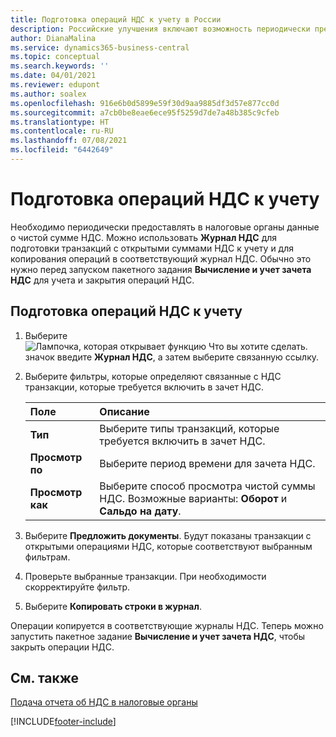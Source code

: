 ```yaml
---
title: Подготовка операций НДС к учету в России
description: Российские улучшения включают возможность периодически предоставлять в налоговые органы данные о чистой сумме НДС покупок или продаж.
author: DianaMalina
ms.service: dynamics365-business-central
ms.topic: conceptual
ms.search.keywords: ''
ms.date: 04/01/2021
ms.reviewer: edupont
ms.author: soalex
ms.openlocfilehash: 916e6b0d5899e59f30d9aa9885df3d57e877cc0d
ms.sourcegitcommit: a7cb0be8eae6ece95f5259d7de7a48b385c9cfeb
ms.translationtype: HT
ms.contentlocale: ru-RU
ms.lasthandoff: 07/08/2021
ms.locfileid: "6442649"
---
```

# <a name="prepare-vat-entries-for-posting"></a>Подготовка операций НДС к учету

Необходимо периодически предоставлять в налоговые органы данные о чистой сумме НДС. Можно использовать **Журнал НДС** для подготовки транзакций с открытыми суммами НДС к учету и для копирования операций в соответствующий журнал НДС. Обычно это нужно перед запуском пакетного задания **Вычисление и учет зачета НДС** для учета и закрытия операций НДС.

## <a name="to-prepare-vat-entries-for-posting"></a>Подготовка операций НДС к учету

1. Выберите ![Лампочка, которая открывает функцию Что вы хотите сделать.](../../media/ui-search/search_small.png "Что вы хотите сделать") значок введите **Журнал НДС**, а затем выберите связанную ссылку.

2. Выберите фильтры, которые определяют связанные с НДС транзакции, которые требуется включить в зачет НДС.

   | Поле       | Описание                                                  |
   | :---------- | :----------------------------------------------------------- |
   | **Тип**    | Выберите типы транзакций, которые требуется включить в зачет НДС. |
   | **Просмотр по** | Выберите период времени для зачета НДС.               |
   | **Просмотр как** | Выберите способ просмотра чистой суммы НДС. Возможные варианты: **Оборот** и **Сальдо на дату**. |

3. Выберите **Предложить документы**. Будут показаны транзакции с открытыми операциями НДС, которые соответствуют выбранным фильтрам.

4. Проверьте выбранные транзакции. При необходимости скорректируйте фильтр.

5. Выберите **Копировать строки в журнал**.

Операции копируется в соответствующие журналы НДС. Теперь можно запустить пакетное задание **Вычисление и учет зачета НДС**, чтобы закрыть операции НДС.

## <a name="see-also"></a>См. также

[Подача отчета об НДС в налоговые органы](../../finance-how-report-vat.md)  


[!INCLUDE[footer-include](../../includes/footer-banner.md)]